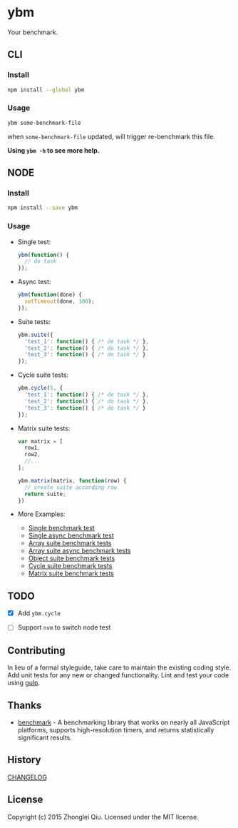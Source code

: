 # ybm
<!--
[![NPM version](https://badge.fury.io/js/ybm.svg)](https://npmjs.org/package/ybm)
[![GitHub version][git-tag-image]][project-url]
[![Build Status][travis-image]][travis-url]
[![Dependency Status][daviddm-url]][daviddm-image]
[![Code Climate][climate-image]][climate-url]
[![Coverage Status][coveralls-image]][coveralls-url]
-->

Your benchmark.


## CLI

### Install

```bash
npm install --global ybm
```

### Usage

```bash
ybm some-benchmark-file
```

when `some-benchmark-file` updated, will trigger re-benchmark this file.


__Using `ybm -h` to see more help.__


## NODE


### Install
```bash
npm install --save ybm
```


### Usage

* Single test:

  ```js
  ybm(function() {
    // do task
  });
  ```

* Async test:

  ```js
  ybm(function(done) {
    setTimeout(done, 100);
  });
  ```

* Suite tests:

  ```js
  ybm.suite({
    'test_1': function() { /* do task */ },
    'test_2': function() { /* do task */ },
    'test_3': function() { /* do task */ }
  });  
  ```

* Cycle suite tests:

  ```js
  ybm.cycle(5, {
    'test_1': function() { /* do task */ },
    'test_2': function() { /* do task */ },
    'test_3': function() { /* do task */ }
  });
  ```  

* Matrix suite tests:

  ```js
  var matrix = [
    row1,
    row2,
    //...
  ];
  
  ybm.matrix(matrix, function(row) {
    // create suite according row
    return suite;
  })
  ```
  

* More Examples:

  - [Single benchmark test](./examples/single.js)
  - [Single async benchmark test](./examples/single-async.js)
  - [Array suite benchmark tests](./examples/suite-array.js)
  - [Array suite async benchmark tests](./examples/suite-array-async.js)
  - [Object suite benchmark tests](./examples/suite-object.js)
  - [Cycle suite benchmark tests](./examples/cycle-suite.js)
  - [Matrix suite benchmark tests](./examples/matrix-suite.js)


## TODO

- [x] Add `ybm.cycle`
- [ ] Support `nvm` to switch node test


## Contributing

In lieu of a formal styleguide, take care to maintain the existing coding style. Add unit tests for any new or changed functionality. Lint and test your code using [gulp](http://gulpjs.com/).


## Thanks

* [benchmark](https://github.com/bestiejs/benchmark.js) - A benchmarking library that works on nearly all JavaScript platforms, supports high-resolution timers, and returns statistically significant results.


## History

[CHANGELOG](CHANGELOG.md)


## License

Copyright (c) 2015 Zhonglei Qiu. Licensed under the MIT license.



[project-url]: https://github.com/qiu8310/ybm
[git-tag-image]: http://img.shields.io/github/tag/qiu8310/ybm.svg
[climate-url]: https://codeclimate.com/github/qiu8310/ybm
[climate-image]: https://codeclimate.com/github/qiu8310/ybm/badges/gpa.svg
[travis-url]: https://travis-ci.org/qiu8310/ybm
[travis-image]: https://travis-ci.org/qiu8310/ybm.svg?branch=master
[daviddm-url]: https://david-dm.org/qiu8310/ybm.svg?theme=shields.io
[daviddm-image]: https://david-dm.org/qiu8310/ybm
[coveralls-url]: https://coveralls.io/r/qiu8310/ybm
[coveralls-image]: https://coveralls.io/repos/qiu8310/ybm/badge.png


